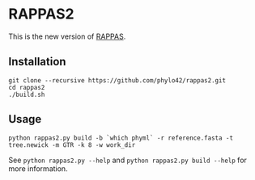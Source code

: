# RAPPAS2
This is the new version of [RAPPAS](https://github.com/phylo42/RAPPAS).

## Installation
```
git clone --recursive https://github.com/phylo42/rappas2.git
cd rappas2
./build.sh
```

## Usage
```
python rappas2.py build -b `which phyml` -r reference.fasta -t tree.newick -m GTR -k 8 -w work_dir
```

See `python rappas2.py --help` and `python rappas2.py build --help` for more information.
